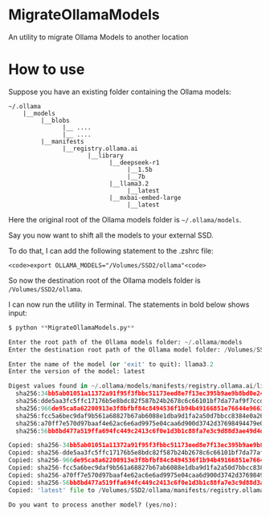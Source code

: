 # MigrateOllamaModels
An utility to migrate Ollama Models to another location

# How to use 

Suppose you have an existing folder containing the Ollama models:

```
~/.ollama
    |__models
         |__blobs
               |__ ....
               |__ ....
         |__manifests
               |__registry.ollama.ai
                      |__library
                            |__deepseek-r1
                                 |__1.5b
                                 |__7b
                            |__llama3.2
                                 |__latest
                            |__mxbai-embed-large
                                 |__latest
```

Here the original root of the Ollama models folder is `~/.ollama/models`. 

Say you now want to shift all the models to your external SSD. 

To do that, I can add the following statement to the .zshrc file:

```
<code>export OLLAMA_MODELS="/Volumes/SSD2/ollama"<code>
```

So now the destination root of the Ollama models folder is `/Volumes/SSD2/ollama`.

I can now run the utility in Terminal. The statements in bold below shows input:    




```python
$ python **MigrateOllamaModels.py**

Enter the root path of the Ollama models folder: ~/.ollama/models  
Enter the destination root path of the Ollama model folder: /Volumes/SSD2/ollama  

Enter the name of the model (or 'exit' to quit): llama3.2  
Enter the version of the model: latest  

Digest values found in ~/.ollama/models/manifests/registry.ollama.ai/library/llama3.2/latest:  
  sha256:34bb5ab01051a11372a91f95f3fbbc51173eed8e7f13ec395b9ae9b8bd0e242b  
  sha256:dde5aa3fc5ffc17176b5e8bdc82f587b24b2678c6c66101bf7da77af9f7ccdff  
  sha256:966de95ca8a62200913e3f8bfbf84c8494536f1b94b49166851e76644e966396  
  sha256:fcc5a6bec9daf9b561a68827b67ab6088e1dba9d1fa2a50d7bbcc8384e0a265d  
  sha256:a70ff7e570d97baaf4e62ac6e6ad9975e04caa6d900d3742d37698494479e0cd  
  sha256:56bb8bd477a519ffa694fc449c2413c6f0e1d3b1c88fa7e3c9d88d3ae49d4dcb  

Copied: sha256-34bb5ab01051a11372a91f95f3fbbc51173eed8e7f13ec395b9ae9b8bd0e242b to /Volumes/SSD2/ollama/blobs  
Copied: sha256-dde5aa3fc5ffc17176b5e8bdc82f587b24b2678c6c66101bf7da77af9f7ccdff to /Volumes/SSD2/ollama/blobs  
Copied: sha256-966de95ca8a62200913e3f8bfbf84c8494536f1b94b49166851e76644e966396 to /Volumes/SSD2/ollama/blobs  
Copied: sha256-fcc5a6bec9daf9b561a68827b67ab6088e1dba9d1fa2a50d7bbcc8384e0a265d to /Volumes/SSD2/ollama/blobs  
Copied: sha256-a70ff7e570d97baaf4e62ac6e6ad9975e04caa6d900d3742d37698494479e0cd to /Volumes/SSD2/ollama/blobs  
Copied: sha256-56bb8bd477a519ffa694fc449c2413c6f0e1d3b1c88fa7e3c9d88d3ae49d4dcb to /Volumes/SSD2/ollama/blobs  
Copied: 'latest' file to /Volumes/SSD2/ollama/manifests/registry.ollama.ai/library/llama3.2  

Do you want to process another model? (yes/no):
```

